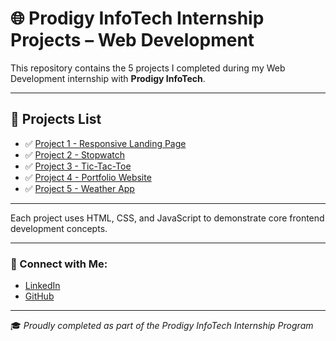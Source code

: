 # 🌐 Prodigy InfoTech Internship Projects – Web Development

This repository contains the 5 projects I completed during my Web Development internship with **Prodigy InfoTech**.

---

## 📁 Projects List

- ✅ [Project 1 - Responsive Landing Page](./Project%201%20-%20Landing%20Page/)
- ✅ [Project 2 - Stopwatch](./Project%202%20-%20Stopwatch/)
- ✅ [Project 3 - Tic-Tac-Toe](./Project%203%20-%20Tic-Tac-Toe/)
- ✅ [Project 4 - Portfolio Website](./Project%204%20-%20Portfolio%20Website/)
- ✅ [Project 5 - Weather App](./Project%205%20-%20Weather%20App/)

---

Each project uses HTML, CSS, and JavaScript to demonstrate core frontend development concepts.

---

### 🔗 Connect with Me:

- [LinkedIn](https://www.linkedin.com/in/your-link)
- [GitHub](https://github.com/aryankumar717)

---

🎓 *Proudly completed as part of the Prodigy InfoTech Internship Program*
